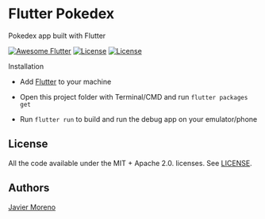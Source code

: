 # Flutter Pokedex

Pokedex app built with Flutter

[![Awesome Flutter](https://img.shields.io/badge/Awesome-Flutter-blue.svg)](https://github.com/Solido/awesome-flutter)
[![License](https://img.shields.io/badge/License-Apache%202.0-red.svg)](LICENSE)
[![License](https://img.shields.io/badge/License-MIT-red.svg)](LICENSE)

Installation

- Add [Flutter](https://flutter.dev/docs/get-started/install) to your machine

- Open this project folder with Terminal/CMD and run `flutter packages get`

- Run `flutter run` to build and run the debug app on your emulator/phone

## License

All the code available under the MIT + Apache 2.0. licenses. See [LICENSE](LICENSE).

## Authors
[Javier Moreno](http://javimoreno.epizy.com/#/)
